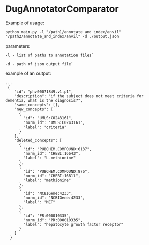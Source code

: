 # DugAnnotatorComparator

Example of usage:

```python main.py -l "/path1/annotate_and_index/anvil" "/path2/annotate_and_index/anvil" -d ./output.json```

parameters:
```
-l - list of paths to annotation files`

-d - path of json output file`
```

example of an output:
```
...
 {
    "id": "phv00071849.v1.p1",
    "description": "if the subject does not meet criteria for dementia, what is the diagnosis?",
    "same_concepts": [],
    "new_concepts": [
      {
        "id": "UMLS:C0243161",
        "norm_id": "UMLS:C0243161",
        "label": "criteria"
      }
    ],
    "deleted_concepts": [
      {
        "id": "PUBCHEM.COMPOUND:6137",
        "norm_id": "CHEBI:16643",
        "label": "L-methionine"
      },
      {
        "id": "PUBCHEM.COMPOUND:876",
        "norm_id": "CHEBI:16811",
        "label": "methionine"
      },
      {
        "id": "NCBIGene:4233",
        "norm_id": "NCBIGene:4233",
        "label": "MET"
      },
      {
        "id": "PR:000010335",
        "norm_id": "PR:000010335",
        "label": "hepatocyte growth factor receptor"
      }
    ]
  }
```